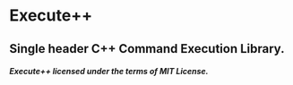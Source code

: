# Execute++
## Single header C++ Command Execution Library.
##### Execute++ licensed under the terms of MIT License.
